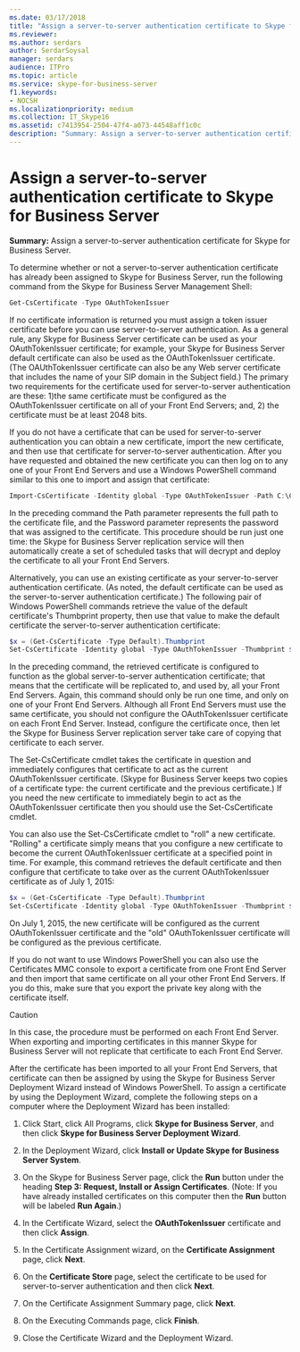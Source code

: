 ```yaml
---
ms.date: 03/17/2018
title: "Assign a server-to-server authentication certificate to Skype for Business Server"
ms.reviewer: 
ms.author: serdars
author: SerdarSoysal
manager: serdars
audience: ITPro
ms.topic: article
ms.service: skype-for-business-server
f1.keywords:
- NOCSH
ms.localizationpriority: medium
ms.collection: IT_Skype16
ms.assetid: c7413954-2504-47f4-a073-44548aff1c0c
description: "Summary: Assign a server-to-server authentication certificate for Skype for Business Server."
---
```


# Assign a server-to-server authentication certificate to Skype for Business Server
**Summary:** Assign a server-to-server authentication certificate for Skype for Business Server.
  
To determine whether or not a server-to-server authentication certificate has already been assigned to Skype for Business Server, run the following command from the Skype for Business Server Management Shell:
  
```PowerShell
Get-CsCertificate -Type OAuthTokenIssuer
```

If no certificate information is returned you must assign a token issuer certificate before you can use server-to-server authentication. As a general rule, any Skype for Business Server certificate can be used as your OAuthTokenIssuer certificate; for example, your Skype for Business Server default certificate can also be used as the OAuthTokenIssuer certificate. (The OAUthTokenIssuer certificate can also be any Web server certificate that includes the name of your SIP domain in the Subject field.) The primary two requirements for the certificate used for server-to-server authentication are these: 1)the same certificate must be configured as the OAuthTokenIssuer certificate on all of your Front End Servers; and, 2) the certificate must be at least 2048 bits.
  
If you do not have a certificate that can be used for server-to-server authentication you can obtain a new certificate, import the new certificate, and then use that certificate for server-to-server authentication. After you have requested and obtained the new certificate you can then log on to any one of your Front End Servers and use a Windows PowerShell command similar to this one to import and assign that certificate:
  
```PowerShell
Import-CsCertificate -Identity global -Type OAuthTokenIssuer -Path C:\Certificates\ServerToServerAuth.pfx  -Password "P@ssw0rd"
```

In the preceding command the Path parameter represents the full path to the certificate file, and the Password parameter represents the password that was assigned to the certificate. This procedure should be run just one time: the Skype for Business Server replication service will then automatically create a set of scheduled tasks that will decrypt and deploy the certificate to all your Front End Servers.
  
Alternatively, you can use an existing certificate as your server-to-server authentication certificate. (As noted, the default certificate can be used as the server-to-server authentication certificate.) The following pair of Windows PowerShell commands retrieve the value of the default certificate's Thumbprint property, then use that value to make the default certificate the server-to-server authentication certificate:
  
```PowerShell
$x = (Get-CsCertificate -Type Default).Thumbprint
Set-CsCertificate -Identity global -Type OAuthTokenIssuer -Thumbprint $x
```

In the preceding command, the retrieved certificate is configured to function as the global server-to-server authentication certificate; that means that the certificate will be replicated to, and used by, all your Front End Servers. Again, this command should only be run one time, and only on one of your Front End Servers. Although all Front End Servers must use the same certificate, you should not configure the OAuthTokenIssuer certificate on each Front End Server. Instead, configure the certificate once, then let the Skype for Business Server replication server take care of copying that certificate to each server.
  
The Set-CsCertificate cmdlet takes the certificate in question and immediately configures that certificate to act as the current OAuthTokenIssuer certificate. (Skype for Business Server keeps two copies of a certificate type: the current certificate and the previous certificate.) If you need the new certificate to immediately begin to act as the OAuthTokenIssuer certificate then you should use the Set-CsCertificate cmdlet.
  
You can also use the Set-CsCertificate cmdlet to "roll" a new certificate. "Rolling" a certificate simply means that you configure a new certificate to become the current OAuthTokenIssuer certificate at a specified point in time. For example, this command retrieves the default certificate and then configure that certificate to take over as the current OAuthTokenIssuer certificate as of July 1, 2015:
  
```PowerShell
$x = (Get-CsCertificate -Type Default).Thumbprint
Set-CsCertificate -Identity global -Type OAuthTokenIssuer -Thumbprint $x -EffectiveDate "7/1/2015" -Roll
```

On July 1, 2015, the new certificate will be configured as the current OAuthTokenIssuer certificate and the "old" OAuthTokenIssuer certificate will be configured as the previous certificate.
  
If you do not want to use Windows PowerShell you can also use the Certificates MMC console to export a certificate from one Front End Server and then import that same certificate on all your other Front End Servers. If you do this, make sure that you export the private key along with the certificate itself.
  
> [!CAUTION]
> In this case, the procedure must be performed on each Front End Server. When exporting and importing certificates in this manner Skype for Business Server will not replicate that certificate to each Front End Server. 
  
After the certificate has been imported to all your Front End Servers, that certificate can then be assigned by using the Skype for Business Server Deployment Wizard instead of Windows PowerShell. To assign a certificate by using the Deployment Wizard, complete the following steps on a computer where the Deployment Wizard has been installed:
  
1. Click Start, click All Programs, click **Skype for Business Server**, and then click **Skype for Business Server Deployment Wizard**.
    
2. In the Deployment Wizard, click **Install or Update Skype for Business Server System**.
    
3. On the Skype for Business Server page, click the **Run** button under the heading **Step 3: Request, Install or Assign Certificates**. (Note: If you have already installed certificates on this computer then the **Run** button will be labeled **Run Again**.)
    
4. In the Certificate Wizard, select the **OAuthTokenIssuer** certificate and then click **Assign**.
    
5. In the Certificate Assignment wizard, on the **Certificate Assignment** page, click **Next**.
    
6. On the **Certificate Store** page, select the certificate to be used for server-to-server authentication and then click **Next**.
    
7. On the Certificate Assignment Summary page, click **Next**.
    
8. On the Executing Commands page, click **Finish**.
    
9. Close the Certificate Wizard and the Deployment Wizard.
    


